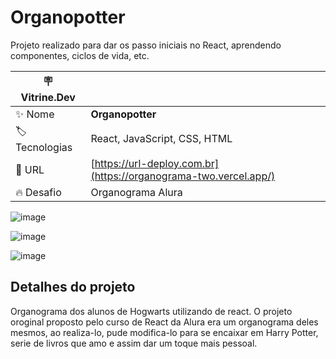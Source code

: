 # Organopotter

Projeto realizado para dar os passo iniciais no React, aprendendo componentes, ciclos de vida, etc.

| :placard: Vitrine.Dev |     |
| -------------  | --- |
| :sparkles: Nome        | **Organopotter**
| :label: Tecnologias | React, JavaScript, CSS, HTML
| :rocket: URL         | [https://url-deploy.com.br](https://organograma-two.vercel.app/)
| :fire: Desafio     | Organograma Alura

<!-- Inserir imagem com a #vitrinedev ao final do link -->
![image](https://github.com/RaphaelNCP/organograma/assets/112732487/beccd017-313e-4008-92d7-dd42a8f8f83c#vitrinedev)

![image](https://github.com/RaphaelNCP/organograma/assets/112732487/1aa2ff66-716e-4f01-b2b2-a5890db82167)

![image](https://github.com/RaphaelNCP/organograma/assets/112732487/25d8000e-704b-4a01-a2e7-f3d586f9bb7e)

## Detalhes do projeto

Organograma dos alunos de Hogwarts utilizando de react. O projeto oroginal proposto pelo curso de React da Alura era um organograma deles mesmos, ao realiza-lo, pude modifica-lo para se encaixar em Harry Potter, serie de livros que amo e assim dar um toque mais pessoal.
